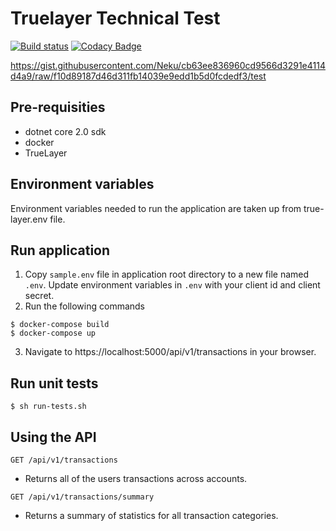 # Truelayer Technical Test

[![Build status](https://ci.appveyor.com/api/projects/status/5ywrx8wxq6axvbu5?svg=true)](https://ci.appveyor.com/project/niall-maloney/truelayer-test)
[![Codacy Badge](https://api.codacy.com/project/badge/Grade/f7609533155444ba9b6d1a1dc1f80c78)](https://www.codacy.com/app/niall-maloney/truelayer-test?utm_source=github.com&amp;utm_medium=referral&amp;utm_content=niall-maloney/truelayer-test&amp;utm_campaign=Badge_Grade)

https://gist.githubusercontent.com/Neku/cb63ee836960cd9566d3291e4114d4a9/raw/f10d89187d46d311fb14039e9edd1b5d0fcdedf3/test

## Pre-requisities

- dotnet core 2.0 sdk
- docker
- TrueLayer

## Environment variables

Environment variables needed to run the application are taken up from true-layer.env file.

## Run application

1. Copy `sample.env` file in application root directory to a new file named `.env`. Update environment variables in `.env` with your client id and client secret.
2. Run the following commands
```
$ docker-compose build
$ docker-compose up
```
3. Navigate to https://localhost:5000/api/v1/transactions in your browser.

## Run unit tests
```
$ sh run-tests.sh
```

## Using the API

`GET /api/v1/transactions`
- Returns all of the users transactions across accounts.

`GET /api/v1/transactions/summary`
- Returns a summary of statistics for all transaction categories.